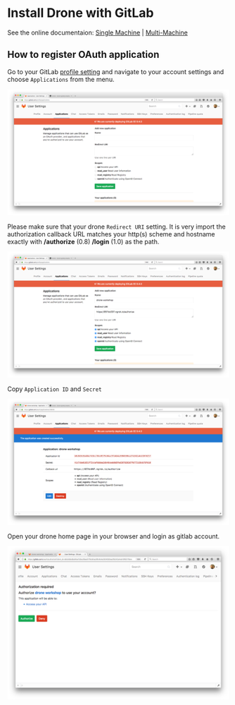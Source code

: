 # Install Drone with GitLab

See the online documentaion: [Single Machine](https://docs.drone.io/installation/gitlab/single-machine/) | [Multi-Machine](https://docs.drone.io/installation/gitlab/multi-machine/)

## How to register OAuth application

Go to your GitLab [profile setting](https://gitlab.com/profile) and navigate to your account settings and choose `Applications` from the menu.

![gitlab-setup-01](images/gitlab-setup-01.png)

Please make sure that your drone `Redirect URI` setting. It is very import the authorization callback URL matches your http(s) scheme and hostname exactly with **/authorize** (0.8) **/login** (1.0) as the path.

![gitlab-setup-02](images/gitlab-setup-02.png)

Copy `Application ID` and `Secret`

![gitlab-setup-03](images/gitlab-setup-03.png)

Open your drone home page in your browser and login as gitlab account.

![gitlab-setup-04](images/gitlab-setup-04.png)
